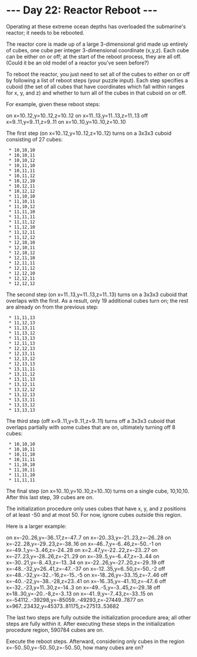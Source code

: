 # --- Day 22: Reactor Reboot ---

   Operating at these extreme ocean depths has overloaded the submarine's
   reactor; it needs to be rebooted.

   The reactor core is made up of a large 3-dimensional grid made up entirely
   of cubes, one cube per integer 3-dimensional coordinate (x,y,z). Each cube
   can be either on or off; at the start of the reboot process, they are all
   off. (Could it be an old model of a reactor you've seen before?)

   To reboot the reactor, you just need to set all of the cubes to either on
   or off by following a list of reboot steps (your puzzle input). Each step
   specifies a cuboid (the set of all cubes that have coordinates which fall
   within ranges for x, y, and z) and whether to turn all of the cubes in
   that cuboid on or off.

   For example, given these reboot steps:

 on x=10..12,y=10..12,z=10..12
 on x=11..13,y=11..13,z=11..13
 off x=9..11,y=9..11,z=9..11
 on x=10..10,y=10..10,z=10..10

   The first step (on x=10..12,y=10..12,z=10..12) turns on a 3x3x3 cuboid
   consisting of 27 cubes:

     * 10,10,10
     * 10,10,11
     * 10,10,12
     * 10,11,10
     * 10,11,11
     * 10,11,12
     * 10,12,10
     * 10,12,11
     * 10,12,12
     * 11,10,10
     * 11,10,11
     * 11,10,12
     * 11,11,10
     * 11,11,11
     * 11,11,12
     * 11,12,10
     * 11,12,11
     * 11,12,12
     * 12,10,10
     * 12,10,11
     * 12,10,12
     * 12,11,10
     * 12,11,11
     * 12,11,12
     * 12,12,10
     * 12,12,11
     * 12,12,12

   The second step (on x=11..13,y=11..13,z=11..13) turns on a 3x3x3 cuboid
   that overlaps with the first. As a result, only 19 additional cubes turn
   on; the rest are already on from the previous step:

     * 11,11,13
     * 11,12,13
     * 11,13,11
     * 11,13,12
     * 11,13,13
     * 12,11,13
     * 12,12,13
     * 12,13,11
     * 12,13,12
     * 12,13,13
     * 13,11,11
     * 13,11,12
     * 13,11,13
     * 13,12,11
     * 13,12,12
     * 13,12,13
     * 13,13,11
     * 13,13,12
     * 13,13,13

   The third step (off x=9..11,y=9..11,z=9..11) turns off a 3x3x3 cuboid that
   overlaps partially with some cubes that are on, ultimately turning off 8
   cubes:

     * 10,10,10
     * 10,10,11
     * 10,11,10
     * 10,11,11
     * 11,10,10
     * 11,10,11
     * 11,11,10
     * 11,11,11

   The final step (on x=10..10,y=10..10,z=10..10) turns on a single cube,
   10,10,10. After this last step, 39 cubes are on.

   The initialization procedure only uses cubes that have x, y, and z
   positions of at least -50 and at most 50. For now, ignore cubes outside
   this region.

   Here is a larger example:

 on x=-20..26,y=-36..17,z=-47..7
 on x=-20..33,y=-21..23,z=-26..28
 on x=-22..28,y=-29..23,z=-38..16
 on x=-46..7,y=-6..46,z=-50..-1
 on x=-49..1,y=-3..46,z=-24..28
 on x=2..47,y=-22..22,z=-23..27
 on x=-27..23,y=-28..26,z=-21..29
 on x=-39..5,y=-6..47,z=-3..44
 on x=-30..21,y=-8..43,z=-13..34
 on x=-22..26,y=-27..20,z=-29..19
 off x=-48..-32,y=26..41,z=-47..-37
 on x=-12..35,y=6..50,z=-50..-2
 off x=-48..-32,y=-32..-16,z=-15..-5
 on x=-18..26,y=-33..15,z=-7..46
 off x=-40..-22,y=-38..-28,z=23..41
 on x=-16..35,y=-41..10,z=-47..6
 off x=-32..-23,y=11..30,z=-14..3
 on x=-49..-5,y=-3..45,z=-29..18
 off x=18..30,y=-20..-8,z=-3..13
 on x=-41..9,y=-7..43,z=-33..15
 on x=-54112..-39298,y=-85059..-49293,z=-27449..7877
 on x=967..23432,y=45373..81175,z=27513..53682

   The last two steps are fully outside the initialization procedure area;
   all other steps are fully within it. After executing these steps in the
   initialization procedure region, 590784 cubes are on.

   Execute the reboot steps. Afterward, considering only cubes in the region
   x=-50..50,y=-50..50,z=-50..50, how many cubes are on?

